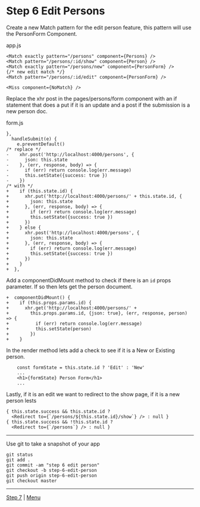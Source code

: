 # Step 6 Edit Persons

Create a new Match pattern for the edit person feature, this pattern will use
the PersonForm Component.

app.js

```
<Match exactly pattern="/persons" component={Persons} />
<Match pattern="/persons/:id/show" component={Person} />
<Match exactly pattern="/persons/new" component={PersonForm} />
{/* new edit match */}
<Match pattern="/persons/:id/edit" component={PersonForm} />

<Miss component={NoMatch} />

```

Replace the xhr post in the pages/persons/form component with an if statement that
does a put if it is an update and a post if the submission is a new person doc.

form.js

```
},
  handleSubmit(e) {
    e.preventDefault()
/* replace */
-    xhr.post('http://localhost:4000/persons', {
-      json: this.state
-    }, (err, response, body) => {
-      if (err) return console.log(err.message)
-      this.setState({success: true })
-    })
/* with */
+    if (this.state.id) {
+      xhr.put('http://localhost:4000/persons/' + this.state.id, {
+        json: this.state
+      }, (err, response, body) => {
+        if (err) return console.log(err.message)
+        this.setState({success: true })
+      })
+    } else {
+      xhr.post('http://localhost:4000/persons', {
+        json: this.state
+      }, (err, response, body) => {
+        if (err) return console.log(err.message)
+        this.setState({success: true })
+      })
+    }
+  },
```

Add a componentDidMount method to check if there is an `id` props parameter. If
so then lets get the person document.

```
+  componentDidMount() {
+    if (this.props.params.id) {
+      xhr.get('http://localhost:4000/persons/' +
+        this.props.params.id, {json: true}, (err, response, person) => {
+          if (err) return console.log(err.message)
+          this.setState(person)
+        })
+    }
```

In the render method lets add a check to see if it is a New or Existing person.

```
    const formState = this.state.id ? 'Edit' : 'New'
    ...
    <h1>{formState} Person Form</h1>
    ...
```

Lastly, if it is an edit we want to redirect to the show page, if it is a new person lests

```
{ this.state.success && this.state.id ?
  <Redirect to={`/persons/${this.state.id}/show`} /> : null }
{ this.state.success && !this.state.id ?
  <Redirect to={`/persons`} /> : null }
```

---

Use git to take a snapshot of your app

```
git status
git add .
git commit -am "step 6 edit person"
git checkout -b step-6-edit-person
git push origin step-6-edit-person
git checkout master
```

---

[Step 7](7) | [Menu](.)
